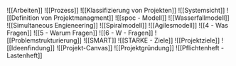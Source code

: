 ![[Arbeiten]]
![[Prozess]]
![[Klassifizierung von Projekten]]
![[Systemsicht]]
![[Definition von Projektmanagment]]
![[spoc - Modell]]
![[Wasserfallmodell]]
![[Simultaneous Engieneering]]
![[Spiralmodell]]
![[Agilesmodell]]
![[4 - Was Fragen]]
![[5 - Warum Fragen]]
![[6 - W - Fragen]]
![[Problemstrukturierung]]
![[SMART]]
![[STARKE - Ziele]]
![[Projektziele]]
![[Ideenfindung]]
![[Projekt-Canvas]]
![[Projektgründung]]
![[Pflichtenheft - Lastenheft]]